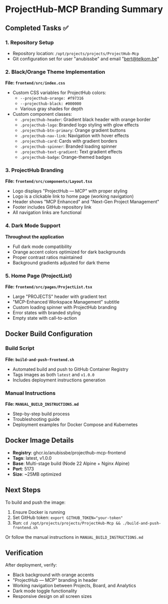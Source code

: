 # ProjectHub-MCP Branding Summary

## Completed Tasks ✅

### 1. Repository Setup
- Repository location: `/opt/projects/projects/ProjectHub-Mcp`
- Git configuration set for user "anubissbe" and email "bert@telkom.be"

### 2. Black/Orange Theme Implementation
**File: `frontend/src/index.css`**
- Custom CSS variables for ProjectHub colors:
  - `--projecthub-orange: #f97316`
  - `--projecthub-black: #000000`
  - Various gray shades for depth
- Custom component classes:
  - `.projecthub-header`: Gradient black header with orange border
  - `.projecthub-logo`: Branded logo styling with glow effects
  - `.projecthub-btn-primary`: Orange gradient buttons
  - `.projecthub-nav-link`: Navigation with hover effects
  - `.projecthub-card`: Cards with gradient borders
  - `.projecthub-spinner`: Branded loading spinner
  - `.projecthub-text-gradient`: Text gradient effects
  - `.projecthub-badge`: Orange-themed badges

### 3. ProjectHub Branding
**File: `frontend/src/components/Layout.tsx`**
- Logo displays "ProjectHub — MCP" with proper styling
- Logo is a clickable link to home page (working navigation)
- Header shows "MCP Enhanced" and "Next-Gen Project Management"
- Footer includes GitHub repository link
- All navigation links are functional

### 4. Dark Mode Support
**Throughout the application**
- Full dark mode compatibility
- Orange accent colors optimized for dark backgrounds
- Proper contrast ratios maintained
- Background gradients adjusted for dark theme

### 5. Home Page (ProjectList)
**File: `frontend/src/pages/ProjectList.tsx`**
- Large "PROJECTS" header with gradient text
- "MCP-Enhanced Workspace Management" subtitle
- Custom loading spinner with ProjectHub branding
- Error states with branded styling
- Empty state with call-to-action

## Docker Build Configuration

### Build Script
**File: `build-and-push-frontend.sh`**
- Automated build and push to GitHub Container Registry
- Tags images as both `latest` and `v1.0.0`
- Includes deployment instructions generation

### Manual Instructions
**File: `MANUAL_BUILD_INSTRUCTIONS.md`**
- Step-by-step build process
- Troubleshooting guide
- Deployment examples for Docker Compose and Kubernetes

## Docker Image Details
- **Registry**: ghcr.io/anubissbe/projecthub-mcp-frontend
- **Tags**: latest, v1.0.0
- **Base**: Multi-stage build (Node 22 Alpine + Nginx Alpine)
- **Port**: 5173
- **Size**: ~25MB optimized

## Next Steps

To build and push the image:

1. Ensure Docker is running
2. Set GitHub token: `export GITHUB_TOKEN="your-token"`
3. Run: `cd /opt/projects/projects/ProjectHub-Mcp && ./build-and-push-frontend.sh`

Or follow the manual instructions in `MANUAL_BUILD_INSTRUCTIONS.md`

## Verification

After deployment, verify:
- Black background with orange accents
- "ProjectHub — MCP" branding in header
- Working navigation between Projects, Board, and Analytics
- Dark mode toggle functionality
- Responsive design on all screen sizes